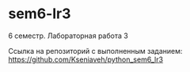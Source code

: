 # sem6-lr3
6 семестр. Лабораторная работа 3

Ссылка на репозиторий с выполненным заданием:
https://github.com/Kseniaveh/python_sem6_lr3

